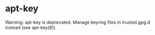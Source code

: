 # apt-key 

Warning: apt-key is deprecated. Manage keyring files in trusted.gpg.d instead (see apt-key(8)).
